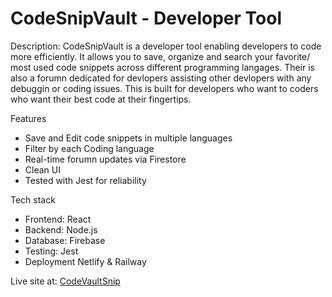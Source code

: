 # CodeSnipVault - Developer Tool

Description: CodeSnipVault is a developer tool enabling developers to code more efficiently. It allows you to save, organize and search your favorite/ most used code snippets across different programming langages. Their is also a forumn dedicated for devlopers assisting other devlopers with any debuggin or coding issues. This is built for developers who want to coders who want their best code at their fingertips. 

Features
- Save and Edit code snippets in multiple languages
- Filter by each Coding language
- Real-time forumn updates via Firestore
- Clean UI
- Tested with Jest for reliability

Tech stack
- Frontend: React
- Backend: Node.js
- Database: Firebase
- Testing: Jest
- Deployment Netlify & Railway

Live site at: [CodeVaultSnip](https://codevaultsnip.org/)
